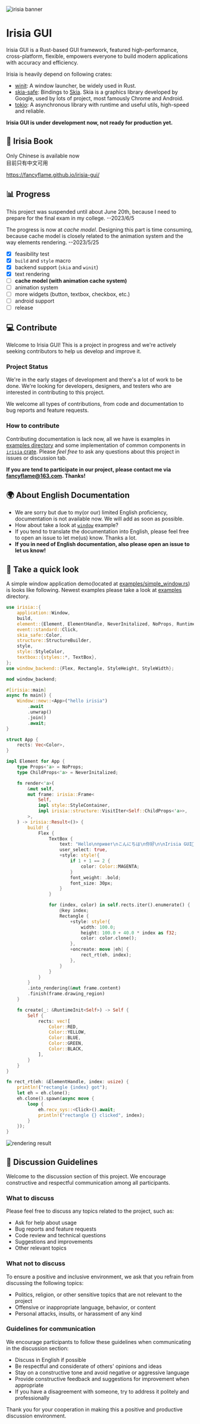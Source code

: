 ![irisia banner](images/banner_with_shadow_mirrored.jpg)

# Irisia GUI

Irisia GUI is a Rust-based GUI framework, featured high-performance, cross-platform, flexible, empowers everyone to build modern applications with accuracy and efficiency.

Irisia is heavily depend on following crates:

- [winit](https://crates.io/crates/winit): A window launcher, be widely used in Rust.
- [skia-safe](https://crates.io/crates/skia-safe): Bindings to [Skia](https://skia.org/). Skia is a graphics library developed by Google, used by lots of project, most famously Chrome and Android.
- [tokio](https://crates.io/crates/tokio): A asynchronous library with runtime and useful utils, high-speed and reliable.

**Irisia GUI is under development now, not ready for production yet.**

## 📕 Irisia Book

Only Chinese is available now\
目前只有中文可用

<https://fancyflame.github.io/irisia-gui/>

## 📊 Progress
This project was suspended until about June 20th, because I need to prepare for the final exam in my college.
--2023/6/5

The progress is now at *cache model*. Designing this part is time consuming, because cache model is closely
related to the animation system and the way elements rendering.
--2023/5/25

- [x] feasibility test
- [x] `build` and `style` macro
- [x] backend support (`skia` and `winit`)
- [x] text rendering 
- [ ] **cache model (with animation cache system)**
- [ ] animation system
- [ ] more widgets (button, textbox, checkbox, etc.)
- [ ] android support
- [ ] release

## 💻 Contribute
Welcome to Irisia GUI! This is a project in progress and we're actively seeking contributors to help us develop and improve it.

### Project Status
We're in the early stages of development and there's a lot of work to be done. We're looking for developers, designers, and testers who are interested in contributing to this project.

We welcome all types of contributions, from code and documentation to bug reports and feature requests.

### How to contribute
Contributing documentation is lack now, all we have is examples in [examples directory](https://github.com/Fancyflame/irisia-gui/tree/main/examples) and some implementation of common components in [`irisia` crate](https://github.com/Fancyflame/irisia-gui/tree/main/irisia/src). Please *feel free* to ask any questions about this project in issues or discussion tab.

**If you are tend to participate in our project, please contact me via <fancyflame@163.com>. Thanks!**

## 🌍 About English Documentation

- We are sorry but due to my(or our) limited English proficiency, documentation is not available now. We will add as soon as possible.
- How about take a look at [`window`](https://github.com/Fancyflame/irisia-rs/blob/main/examples/window.rs) example?
- If you tend to translate the documentation into English, please feel free to open an issue to let me(us) know. Thanks a lot.
- **If you in need of English documentation, also please open an issue to let us know!**

## 👀 Take a quick look

A simple window application demo(located at [examples/simple_window.rs](https://github.com/Fancyflame/irisia-rs/tree/main/examples/simple_window.rs)) is looks like following. Newest examples please take a look at
[examples](https://github.com/Fancyflame/irisia-rs/tree/main/examples) directory.

```rust
use irisia::{
    application::Window,
    build,
    element::{Element, ElementHandle, NeverInitalized, NoProps, RuntimeInit},
    event::standard::Click,
    skia_safe::Color,
    structure::StructureBuilder,
    style,
    style::StyleColor,
    textbox::{styles::*, TextBox},
};
use window_backend::{Flex, Rectangle, StyleHeight, StyleWidth};

mod window_backend;

#[irisia::main]
async fn main() {
    Window::new::<App>("hello irisia")
        .await
        .unwrap()
        .join()
        .await;
}

struct App {
    rects: Vec<Color>,
}

impl Element for App {
    type Props<'a> = NoProps;
    type ChildProps<'a> = NeverInitalized;

    fn render<'a>(
        &mut self,
        mut frame: irisia::Frame<
            Self,
            impl style::StyleContainer,
            impl irisia::structure::VisitIter<Self::ChildProps<'a>>,
        >,
    ) -> irisia::Result<()> {
        build! {
            Flex {
                TextBox {
                    text: "Hello\nпpивeт\nこんにちは\n你好\n\nIrisia GUI🌺",
                    user_select: true,
                    +style: style!{
                        if 1 + 1 == 2 {
                            color: Color::MAGENTA;
                        }
                        font_weight: .bold;
                        font_size: 30px;
                    }
                }

                for (index, color) in self.rects.iter().enumerate() {
                    @key index;
                    Rectangle {
                        +style: style!{
                            width: 100.0;
                            height: 100.0 + 40.0 * index as f32;
                            color: color.clone();
                        },
                        +oncreate: move |eh| {
                            rect_rt(eh, index);
                        },
                    }
                }
            }
        }
        .into_rendering(&mut frame.content)
        .finish(frame.drawing_region)
    }

    fn create(_: &RuntimeInit<Self>) -> Self {
        Self {
            rects: vec![
                Color::RED,
                Color::YELLOW,
                Color::BLUE,
                Color::GREEN,
                Color::BLACK,
            ],
        }
    }
}

fn rect_rt(eh: &ElementHandle, index: usize) {
    println!("rectangle {index} got");
    let eh = eh.clone();
    eh.clone().spawn(async move {
        loop {
            eh.recv_sys::<Click>().await;
            println!("rectangle {} clicked", index);
        }
    });
}

```

![rendering result](images/window.jpg)

## 💬 Discussion Guidelines

Welcome to the discussion section of this project. We encourage constructive and respectful communication among all participants.

### What to discuss
Please feel free to discuss any topics related to the project, such as:

- Ask for help about usage
- Bug reports and feature requests
- Code review and technical questions
- Suggestions and improvements
- Other relevant topics

### What not to discuss
To ensure a positive and inclusive environment, we ask that you refrain from discussing the following topics:

- Politics, religion, or other sensitive topics that are not relevant to the project
- Offensive or inappropriate language, behavior, or content
- Personal attacks, insults, or harassment of any kind

### Guidelines for communication
We encourage participants to follow these guidelines when communicating in the discussion section:

- Discuss in English if possible
- Be respectful and considerate of others' opinions and ideas
- Stay on a constructive tone and avoid negative or aggressive language
- Provide constructive feedback and suggestions for improvement when appropriate
- If you have a disagreement with someone, try to address it politely and professionally

Thank you for your cooperation in making this a positive and productive discussion environment.
